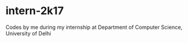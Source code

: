 # intern-2k17
Codes by me during my internship at Department of Computer Science, University of Delhi
